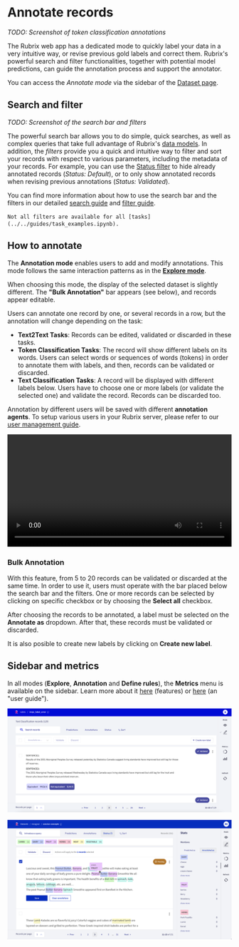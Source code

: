 # Annotate records

_TODO: Screenshot of token classification annotations_

The Rubrix web app has a dedicated mode to quickly label your data in a very intuitive way, or revise previous gold labels and correct them.
Rubrix's powerful search and filter functionalities, together with potential model predictions, can guide the annotation process and support the annotator.

You can access the _Annotate mode_ via the sidebar of the [Dataset page](dataset.md).

## Search and filter

_TODO: Screenshot of the search bar and filters_

The powerful search bar allows you to do simple, quick searches, as well as complex queries that take full advantage of Rubrix's [data models](../python/python_client.rst#module-rubrix.client.models).
In addition, the _filters_ provide you a quick and intuitive way to filter and sort your records with respect to various parameters, including the metadata of your records.
For example, you can use the [Status filter](link_filter_guide_status_section) to hide already annotated records (_Status: Default_), or to only show annotated records when revising previous annotations (_Status: Validated_).

You can find more information about how to use the search bar and the filters in our detailed [search guide](search_records.md) and [filter guide](filter_records.md).

```{note}
Not all filters are available for all [tasks](../../guides/task_examples.ipynb).
```

## How to annotate

The **Annotation mode** enables users to add and modify annotations.
This mode follows the same interaction patterns as in the [**Explore mode**](explore_records.md).

When choosing this mode, the display of the selected dataset is slightly different. The **"Bulk Annotation"** bar appears (see below), and records appear editable.

Users can annotate one record by one, or several records in a row, but the annotation will change depending on the task:

- **Text2Text Tasks**: Records can be edited, validated or discarded in these tasks.
- **Token Classification Tasks**: The record will show different labels on its words. Users can select words or sequences of words (tokens) in order to annotate them with labels, and then, records can be validated or discarded.
- **Text Classification Tasks**: A record will be displayed with different labels below. Users have to choose one or more labels (or validate the selected one) and validate the record. Records can be discarded too.

Annotation by different users will be saved with different **annotation agents**.
To setup various users in your Rubrix server, please refer to our [user management guide](../../getting_started/user-management.ipynb).

<video width="100%" controls><source src="../../_static/reference/webapp/annotation_mode.mp4" type="video/mp4"></video>

### Bulk Annotation

With this feature, from 5 to 20 records can be validated or discarded at the same time. In order to use it, users must operate with the bar placed below the search bar and the filters. One or more records can be selected by clicking on specific checkbox or by choosing the **Select all** checkbox.

After choosing the records to be annotated, a label must be selected on the **Annotate as** dropdown. After that, these records must be validated or discarded.

It is also posible to create new labels by clicking on **Create new label**.

## Sidebar and metrics

In all modes (**Explore**, **Annotation** and **Define rules**), the **Metrics** menu is available on the sidebar.
Learn more about it [here](dataset.md) (features) or [here](view_dataset_metrics.md) (an "user guide").

![Rubrix Text Classification Annotation mode](../../_static/reference/webapp/annotation_textcat.png)

![Rubrix Token Classification (NER) Annotation mode](../../_static/reference/webapp/annotation_ner.png)

